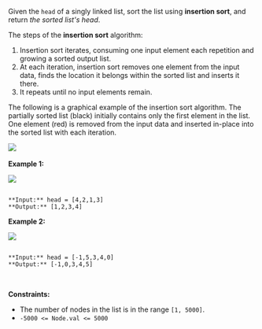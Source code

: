 Given the `head` of a singly linked list, sort the list using **insertion sort**, and return *the sorted list's head*.


The steps of the **insertion sort** algorithm:


1. Insertion sort iterates, consuming one input element each repetition and growing a sorted output list.
2. At each iteration, insertion sort removes one element from the input data, finds the location it belongs within the sorted list and inserts it there.
3. It repeats until no input elements remain.


The following is a graphical example of the insertion sort algorithm. The partially sorted list (black) initially contains only the first element in the list. One element (red) is removed from the input data and inserted in-place into the sorted list with each iteration.


![](https://upload.wikimedia.org/wikipedia/commons/0/0f/Insertion-sort-example-300px.gif)
 


**Example 1:**


![](https://assets.leetcode.com/uploads/2021/03/04/sort1linked-list.jpg)

```

**Input:** head = [4,2,1,3]
**Output:** [1,2,3,4]

```

**Example 2:**


![](https://assets.leetcode.com/uploads/2021/03/04/sort2linked-list.jpg)

```

**Input:** head = [-1,5,3,4,0]
**Output:** [-1,0,3,4,5]

```

 


**Constraints:**


* The number of nodes in the list is in the range `[1, 5000]`.
* `-5000 <= Node.val <= 5000`


